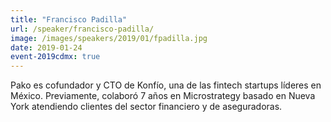 ```yaml
---
title: "Francisco Padilla"
url: /speaker/francisco-padilla/
image: /images/speakers/2019/01/fpadilla.jpg
date: 2019-01-24
event-2019cdmx: true
---
```


Pako es cofundador y CTO de Konfío, una de las fintech startups líderes en México. Previamente, colaboró 7 años en Microstrategy basado en Nueva York atendiendo clientes del sector financiero y de aseguradoras.